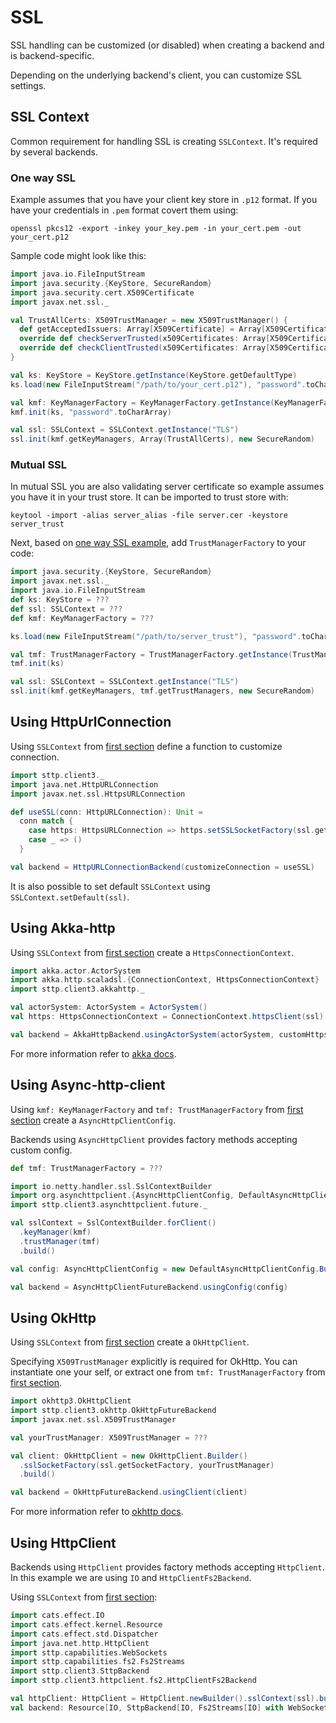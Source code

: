 # SSL

SSL handling can be customized (or disabled) when creating a backend and is backend-specific.

Depending on the underlying backend's client, you can customize SSL settings.

## SSL Context

Common requirement for handling SSL is creating `SSLContext`. It's required by several backends.

### One way SSL

Example assumes that you have your client key store in `.p12` format. If you have your credentials in `.pem` format covert them using:

`openssl pkcs12 -export -inkey your_key.pem -in your_cert.pem -out your_cert.p12`

Sample code might look like this:
```scala mdoc:compile-only
import java.io.FileInputStream
import java.security.{KeyStore, SecureRandom}
import java.security.cert.X509Certificate
import javax.net.ssl._

val TrustAllCerts: X509TrustManager = new X509TrustManager() {
  def getAcceptedIssuers: Array[X509Certificate] = Array[X509Certificate]()
  override def checkServerTrusted(x509Certificates: Array[X509Certificate], s: String): Unit = ()
  override def checkClientTrusted(x509Certificates: Array[X509Certificate], s: String): Unit = ()
}

val ks: KeyStore = KeyStore.getInstance(KeyStore.getDefaultType)
ks.load(new FileInputStream("/path/to/your_cert.p12"), "password".toCharArray)

val kmf: KeyManagerFactory = KeyManagerFactory.getInstance(KeyManagerFactory.getDefaultAlgorithm)
kmf.init(ks, "password".toCharArray)

val ssl: SSLContext = SSLContext.getInstance("TLS")
ssl.init(kmf.getKeyManagers, Array(TrustAllCerts), new SecureRandom)
```

### Mutual SSL

In mutual SSL you are also validating server certificate so example assumes you have it in your trust store.
It can be imported to trust store with:

`keytool -import -alias server_alias -file server.cer -keystore server_trust`

Next, based on [one way SSL example](#one-way-ssl), add `TrustManagerFactory` to your code:

```scala mdoc:invisible
import java.security.{KeyStore, SecureRandom}
import javax.net.ssl._
import java.io.FileInputStream
def ks: KeyStore = ???
def ssl: SSLContext = ???
def kmf: KeyManagerFactory = ???
```

```scala mdoc:compile-only
ks.load(new FileInputStream("/path/to/server_trust"), "password".toCharArray)

val tmf: TrustManagerFactory = TrustManagerFactory.getInstance(TrustManagerFactory.getDefaultAlgorithm) 
tmf.init(ks)

val ssl: SSLContext = SSLContext.getInstance("TLS")
ssl.init(kmf.getKeyManagers, tmf.getTrustManagers, new SecureRandom)
```

## Using HttpUrlConnection

Using `SSLContext` from [first section](#ssl-context) define a function to customize connection.

```scala mdoc:compile-only
import sttp.client3._
import java.net.HttpURLConnection
import javax.net.ssl.HttpsURLConnection

def useSSL(conn: HttpURLConnection): Unit =
  conn match {
    case https: HttpsURLConnection => https.setSSLSocketFactory(ssl.getSocketFactory)
    case _ => ()
  }

val backend = HttpURLConnectionBackend(customizeConnection = useSSL)
```

It is also possible to set default `SSLContext` using `SSLContext.setDefault(ssl)`.

## Using Akka-http

Using `SSLContext` from [first section](#ssl-context) create a `HttpsConnectionContext`.

```scala mdoc:compile-only
import akka.actor.ActorSystem
import akka.http.scaladsl.{ConnectionContext, HttpsConnectionContext}
import sttp.client3.akkahttp._

val actorSystem: ActorSystem = ActorSystem()
val https: HttpsConnectionContext = ConnectionContext.httpsClient(ssl)

val backend = AkkaHttpBackend.usingActorSystem(actorSystem, customHttpsContext = Some(https))
```

For more information refer to [akka docs](https://doc.akka.io/docs/akka-http/current/client-side/client-https-support.html).

## Using Async-http-client

Using `kmf: KeyManagerFactory` and `tmf: TrustManagerFactory` from [first section](#ssl-context) create a `AsyncHttpClientConfig`.

Backends using `AsyncHttpClient` provides factory methods accepting custom config.

```scala mdoc:invisible
def tmf: TrustManagerFactory = ???
```

```scala mdoc:compile-only
import io.netty.handler.ssl.SslContextBuilder
import org.asynchttpclient.{AsyncHttpClientConfig, DefaultAsyncHttpClientConfig}
import sttp.client3.asynchttpclient.future._

val sslContext = SslContextBuilder.forClient()
  .keyManager(kmf)
  .trustManager(tmf)
  .build()

val config: AsyncHttpClientConfig = new DefaultAsyncHttpClientConfig.Builder().setSslContext(sslContext).build()

val backend = AsyncHttpClientFutureBackend.usingConfig(config)
```

## Using OkHttp

Using `SSLContext` from [first section](#ssl-context) create a `OkHttpClient`. 

Specifying `X509TrustManager` explicitly is required for OkHttp. 
You can instantiate one your self, or extract one from `tmf: TrustManagerFactory` from [first section](#ssl-context).

```scala mdoc:compile-only
import okhttp3.OkHttpClient
import sttp.client3.okhttp.OkHttpFutureBackend
import javax.net.ssl.X509TrustManager

val yourTrustManager: X509TrustManager = ???

val client: OkHttpClient = new OkHttpClient.Builder()
  .sslSocketFactory(ssl.getSocketFactory, yourTrustManager)
  .build()

val backend = OkHttpFutureBackend.usingClient(client)
```

For more information refer to [okhttp docs](https://square.github.io/okhttp/https/).

## Using HttpClient

Backends using `HttpClient` provides factory methods accepting `HttpClient`.
In this example we are using `IO` and `HttpClientFs2Backend`.

Using `SSLContext` from [first section](#ssl-context):

```scala mdoc:compile-only
import cats.effect.IO
import cats.effect.kernel.Resource
import cats.effect.std.Dispatcher
import java.net.http.HttpClient
import sttp.capabilities.WebSockets
import sttp.capabilities.fs2.Fs2Streams
import sttp.client3.SttpBackend
import sttp.client3.httpclient.fs2.HttpClientFs2Backend

val httpClient: HttpClient = HttpClient.newBuilder().sslContext(ssl).build()
val backend: Resource[IO, SttpBackend[IO, Fs2Streams[IO] with WebSockets]] = Dispatcher[IO].map(HttpClientFs2Backend.usingClient[IO](httpClient, _))
```
